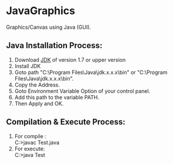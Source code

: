 # JavaGraphics
Graphics/Canvas using Java (GUI).

## Java Installation Process:
  1. Download [JDK](http://www.oracle.com/technetwork/java/javase/downloads/jdk8-downloads-2133151.html) of version 1.7 or upper version
  2. Install JDK
  3. Goto path "C:\\Program Files\Java\jdk.x.x.x\bin" or "C:\\Program Files\Java\jdk.x.x.x\bin".
  4. Copy the Address.
  5. Goto Environment Variable Option of your control panel.
  6. Add this path to the variable PATH.
  7. Then Apply and OK.  

## Compilation & Execute Process:
  1. For compile :  
     C:\>javac Test.java
  2. For execute:  
     C:\>java Test